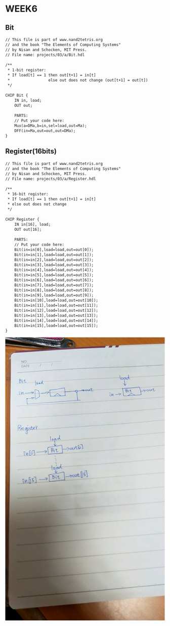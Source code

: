 # WEEK6
## Bit
    // This file is part of www.nand2tetris.org
    // and the book "The Elements of Computing Systems"
    // by Nisan and Schocken, MIT Press.
    // File name: projects/03/a/Bit.hdl

    /**
     * 1-bit register:
     * If load[t] == 1 then out[t+1] = in[t]
     *                 else out does not change (out[t+1] = out[t])
     */

    CHIP Bit {
        IN in, load;
        OUT out;

        PARTS:
        // Put your code here:
        Mux(a=DMa,b=in,sel=load,out=Ma);
        DFF(in=Ma,out=out,out=DMa);
    }

## Register(16bits)
    // This file is part of www.nand2tetris.org
    // and the book "The Elements of Computing Systems"
    // by Nisan and Schocken, MIT Press.
    // File name: projects/03/a/Register.hdl

    /**
     * 16-bit register:
     * If load[t] == 1 then out[t+1] = in[t]
     * else out does not change
     */

    CHIP Register {
        IN in[16], load;
        OUT out[16];

        PARTS:
        // Put your code here:
        Bit(in=in[0],load=load,out=out[0]);
        Bit(in=in[1],load=load,out=out[1]);
        Bit(in=in[2],load=load,out=out[2]);
        Bit(in=in[3],load=load,out=out[3]);
        Bit(in=in[4],load=load,out=out[4]);
        Bit(in=in[5],load=load,out=out[5]);
        Bit(in=in[6],load=load,out=out[6]);
        Bit(in=in[7],load=load,out=out[7]);
        Bit(in=in[8],load=load,out=out[8]);
        Bit(in=in[9],load=load,out=out[9]);
        Bit(in=in[10],load=load,out=out[10]);
        Bit(in=in[11],load=load,out=out[11]);
        Bit(in=in[12],load=load,out=out[12]);
        Bit(in=in[13],load=load,out=out[13]);
        Bit(in=in[14],load=load,out=out[14]);
        Bit(in=in[15],load=load,out=out[15]);
    }

![week6](./co109a/123209.jpg)    
